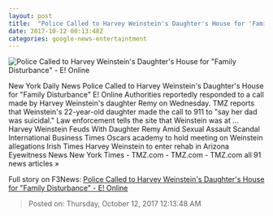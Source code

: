 ```yaml
---
layout: post
title:  "Police Called to Harvey Weinstein's Daughter's House for 'Family Disturbance' - E! Online"
date: 2017-10-12 00:13:48Z
categories: google-news-entertaintment
---
```


![Police Called to Harvey Weinstein's Daughter's House for "Family Disturbance" - E! Online](http://akns-images.eonline.com/eol_images/Entire_Site/201796/rs_600x600-171006064123-600.Harvey-Weinstein-JR-100617.jpg?downsize=450:*&crop=450:350;left,top)

New York Daily News Police Called to Harvey Weinstein's Daughter's House for "Family Disturbance" E! Online Authorities reportedly responded to a call made by Harvey Weinstein's daughter Remy on Wednesday. TMZ reports that Weinstein's 22-year-old daughter made the call to 911 to "say her dad was suicidal." Law enforcement tells the site that Weinstein was at ... Harvey Weinstein Feuds With Daughter Remy Amid Sexual Assault Scandal International Business Times Oscars academy to hold meeting on Weinstein allegations Irish Times Harvey Weinstein to enter rehab in Arizona Eyewitness News New York Times - TMZ.com - TMZ.com - TMZ.com all 91 news articles »


Full story on F3News: [Police Called to Harvey Weinstein's Daughter's House for "Family Disturbance" - E! Online](http://www.f3nws.com/n/k4qPjE)

> Posted on: Thursday, October 12, 2017 12:13:48 AM
